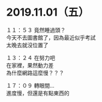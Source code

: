 # 2019.11.01（五）

１１：５３ 竟然睡過頭？  
今天不去圖書館了，因為最近似乎考試  
太晚去就沒位置了  

１３：２４ 在努力吧  
在家裡，果然動力差  
為什麼網路這麼慢？？？  

１７：０９ 轉眼間...  
進度慢，但還是有點東西的  